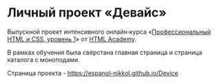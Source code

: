 ﻿# Личный проект «Девайс»

Выпускной проект интенсивного онлайн‑курса «[Профессиональный HTML и CSS, уровень 1](https://htmlacademy.ru/intensive/htmlcss)» от [HTML Academy](https://htmlacademy.ru).

В рамках обучения была свёрстана главная страница и страница каталога с моноподами.

Страница проекта - https://espanol-nikkol.github.io/Device
